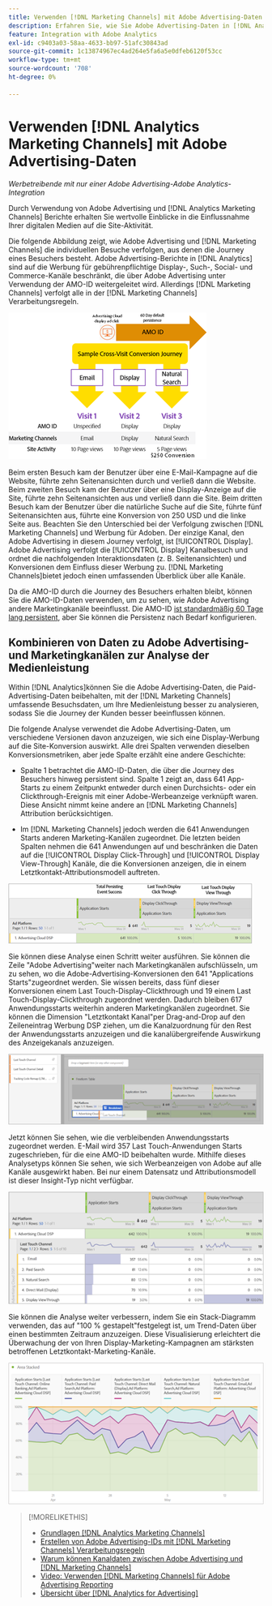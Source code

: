 ```yaml
---
title: Verwenden [!DNL Marketing Channels] mit Adobe Advertising-Daten
description: Erfahren Sie, wie Sie Adobe Advertising-Daten in [!DNL Analytics Marketing Channels].
feature: Integration with Adobe Analytics
exl-id: c9403a03-58aa-4633-bb97-51afc30843ad
source-git-commit: 1c13874967ec4ad264e5fa6a5e0dfeb6120f53cc
workflow-type: tm+mt
source-wordcount: '708'
ht-degree: 0%

---
```


# Verwenden [!DNL Analytics Marketing Channels] mit Adobe Advertising-Daten

*Werbetreibende mit nur einer Adobe Advertising-Adobe Analytics-Integration*

Durch Verwendung von Adobe Advertising und [!DNL Analytics Marketing Channels] Berichte erhalten Sie wertvolle Einblicke in die Einflussnahme Ihrer digitalen Medien auf die Site-Aktivität.

<!-- from video: By using Marketing Channels with your Adobe Advertising data, you can get a more holistic view of how your advertising efforts are affecting site behavior. In particular, you can see the value of your view-through and click-through data, and how your advertising assists or is assisted by other channels. -->

Die folgende Abbildung zeigt, wie Adobe Advertising und [!DNL Marketing Channels] die individuellen Besuche verfolgen, aus denen die Journey eines Besuchers besteht. Adobe Advertising-Berichte in [!DNL Analytics] sind auf die Werbung für gebührenpflichtige Display-, Such-, Social- und Commerce-Kanäle beschränkt, die über Adobe Advertising unter Verwendung der AMO-ID weitergeleitet wird. Allerdings [!DNL Marketing Channels] verfolgt alle in der [!DNL Marketing Channels] Verarbeitungsregeln.

![Wie Adobe Advertising und [!DNL Marketing Channels] einzelne Besuche auf der Journey eines Besuchers verfolgen](/help/integrations/assets/a4adc-mc-sample-journey2.png)

Beim ersten Besuch kam der Benutzer über eine E-Mail-Kampagne auf die Website, führte zehn Seitenansichten durch und verließ dann die Website. Beim zweiten Besuch kam der Benutzer über eine Display-Anzeige auf die Site, führte zehn Seitenansichten aus und verließ dann die Site. Beim dritten Besuch kam der Benutzer über die natürliche Suche auf die Site, führte fünf Seitenansichten aus, führte eine Konversion von 250 USD und die linke Seite aus. Beachten Sie den Unterschied bei der Verfolgung zwischen [!DNL Marketing Channels] und Werbung für Adoben. Der einzige Kanal, den Adobe Advertising in diesem Journey verfolgt, ist [!UICONTROL Display]. Adobe Advertising verfolgt die [!UICONTROL Display] Kanalbesuch und ordnet die nachfolgenden Interaktionsdaten (z. B. Seitenansichten) und Konversionen dem Einfluss dieser Werbung zu. [!DNL Marketing Channels]bietet jedoch einen umfassenden Überblick über alle Kanäle.

Da die AMO-ID durch die Journey des Besuchers erhalten bleibt, können Sie die AMO-ID-Daten verwenden, um zu sehen, wie Adobe Advertising andere Marketingkanäle beeinflusst. Die AMO-ID [ist standardmäßig 60 Tage lang persistent](/help/integrations/analytics/overview.md), aber Sie können die Persistenz nach Bedarf konfigurieren.

## Kombinieren von Daten zu Adobe Advertising- und Marketingkanälen zur Analyse der Medienleistung

Within [!DNL Analytics]können Sie die Adobe Advertising-Daten, die Paid-Advertising-Daten beibehalten, mit der [!DNL Marketing Channels] umfassende Besuchsdaten, um Ihre Medienleistung besser zu analysieren, sodass Sie die Journey der Kunden besser beeinflussen können.

Die folgende Analyse verwendet die Adobe Advertising-Daten, um verschiedene Versionen davon anzuzeigen, wie sich eine Display-Werbung auf die Site-Konversion auswirkt. Alle drei Spalten verwenden dieselben Konversionsmetriken, aber jede Spalte erzählt eine andere Geschichte:

* Spalte 1 betrachtet die AMO-ID-Daten, die über die Journey des Besuchers hinweg persistent sind. Spalte 1 zeigt an, dass 641 App-Starts zu einem Zeitpunkt entweder durch einen Durchsichts- oder ein Clickthrough-Ereignis mit einer Adobe-Werbeanzeige verknüpft waren. Diese Ansicht nimmt keine andere an [!DNL Marketing Channels] Attribution berücksichtigen.

* Im [!DNL Marketing Channels] jedoch werden die 641 Anwendungen Starts anderen Marketing-Kanälen zugeordnet. Die letzten beiden Spalten nehmen die 641 Anwendungen auf und beschränken die Daten auf die [!UICONTROL Display Click-Through] und [!UICONTROL Display View-Through] Kanäle, die die Konversionen anzeigen, die in einem Letztkontakt-Attributionsmodell auftreten.

![Beispiel, wie eine Display-Anzeige die Site-Konversion beeinflusst](/help/integrations/assets/a4adc-mc-display-impact.png)

Sie können diese Analyse einen Schritt weiter ausführen. Sie können die Zeile &quot;Adobe Advertising&quot;weiter nach Marketingkanälen aufschlüsseln, um zu sehen, wo die Adobe-Advertising-Konversionen den 641 &quot;Applications Starts&quot;zugeordnet werden. Sie wissen bereits, dass fünf dieser Konversionen einem Last Touch-Display-Clickthrough und 19 einem Last Touch-Display-Clickthrough zugeordnet werden. Dadurch bleiben 617 Anwendungsstarts weiterhin anderen Marketingkanälen zugeordnet. Sie können die Dimension &quot;Letztkontakt Kanal&quot;per Drag-and-Drop auf den Zeileneintrag Werbung DSP ziehen, um die Kanalzuordnung für den Rest der Anwendungsstarts anzuzeigen und die kanalübergreifende Auswirkung des Anzeigekanals anzuzeigen.

![Hinzufügen der Dimension &quot;Letztkontakt Kanal&quot;](/help/integrations/assets/a4adc-mc-display-impact-ltc.png)

Jetzt können Sie sehen, wie die verbleibenden Anwendungsstarts zugeordnet werden. E-Mail wird 357 Last Touch-Anwendungen Starts zugeschrieben, für die eine AMO-ID beibehalten wurde. Mithilfe dieses Analysetyps können Sie sehen, wie sich Werbeanzeigen von Adobe auf alle Kanäle ausgewirkt haben. Bei nur einem Datensatz und Attributionsmodell ist dieser Insight-Typ nicht verfügbar.

![Beispiel für die kanalübergreifende Auswirkung der Anzeigekanäle](/help/integrations/assets/a4adc-mc-display-impact-x-channel.png)

Sie können die Analyse weiter verbessern, indem Sie ein Stack-Diagramm verwenden, das auf &quot;100 % gestapelt&quot;festgelegt ist, um Trend-Daten über einen bestimmten Zeitraum anzuzeigen. Diese Visualisierung erleichtert die Überwachung der von Ihren Display-Marketing-Kampagnen am stärksten betroffenen Letztkontakt-Marketing-Kanäle.

![Beispiel für die kanalübergreifende Trendwirkung der Anzeigekanäle](/help/integrations/assets/a4adc-mc-display-impact-x-channel-trend.png)

>[!MORELIKETHIS]
>
>* [Grundlagen [!DNL Analytics Marketing Channels]](mc-overview.md)
>* [Erstellen von Adobe Advertising-IDs mit [!DNL Marketing Channels] Verarbeitungsregeln](mc-ids.md)
>* [Warum können Kanaldaten zwischen Adobe Advertising und [!DNL Marketing Channels]](mc-data-variances.md)
>* [Video: Verwenden [!DNL Marketing Channels] für Adobe Advertising Reporting](https://experienceleague.adobe.com/docs/advertising-cloud-learn/tutorials/analytics/analytics-reporting-a4adc.html)
>* [Übersicht über [!DNL Analytics for Advertising]](/help/integrations/analytics/overview.md)

